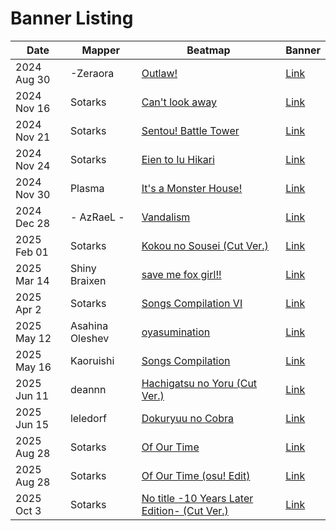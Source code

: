 # Banner Listing

| Date | Mapper | Beatmap | Banner |
| --- | --- | --- | --- |
| 2024 Aug 30 | -Zeraora | [Outlaw!](https://osu.ppy.sh/beatmapsets/777946) | [Link](./-Zeraora/outlaw.webp) |
| 2024 Nov 16 | Sotarks | [Can't look away](https://osu.ppy.sh/beatmapsets/2274433) | [Link](./Sotarks/) |
| 2024 Nov 21 | Sotarks | [Sentou! Battle Tower](https://osu.ppy.sh/beatmapsets/2276943) | [Link](./Sotarks/sentou_battle_tower.webp) |
| 2024 Nov 24 | Sotarks | [Eien to Iu Hikari](https://osu.ppy.sh/beatmapsets/2283923) | [Link](./Sotarks/eien_to_iu_hikari.webp) |
| 2024 Nov 30 | Plasma | [It's a Monster House!](https://osu.ppy.sh/beatmapsets/2281005) | [Link](./Plasma/monster_house.webp) |
| 2024 Dec 28 | - AzRaeL - | [Vandalism](https://osu.ppy.sh/beatmapsets/2271613) | [Link](./-%20AzRaeL%20-/vandalism.webp) |
| 2025 Feb 01 | Sotarks | [Kokou no Sousei (Cut Ver.)](https://osu.ppy.sh/beatmapsets/2312148) | [Link](./Sotarks/kokou_no_sousei_cut.webp) |
| 2025 Mar 14 | Shiny Braixen | [save me fox girl!!](https://osu.ppy.sh/beatmapsets/2267190) | [Link](./Shiny%20Braixen/save_me_fox_girl.jpg) |
| 2025 Apr 2 | Sotarks | [Songs Compilation VI](https://osu.ppy.sh/beatmapsets/2347113) | [Link](./Sotarks/songs_compilation_vi.webp) |
| 2025 May 12 | Asahina Oleshev | [oyasumination](https://osu.ppy.sh/beatmapsets/2348542) | [Link](./Asahina%20Oleshev/oyasumination.webp) |
| 2025 May 16 | Kaoruishi | [Songs Compilation](https://osu.ppy.sh/beatmapsets/2349134) | [Link](./Kaoruishi/cartoon_sc.webp) |
| 2025 Jun 11 | deannn | [Hachigatsu no Yoru (Cut Ver.)](https://osu.ppy.sh/beatmapsets/2355684) | [Link](./deannn/hachigatsu_no_yoru_cut_ver.gif) |
| 2025 Jun 15 | leledorf | [Dokuryuu no Cobra](https://osu.ppy.sh/beatmapsets/2329714) | [Link](./leledorf/dokuryuu_no_cobra.webp) |
| 2025 Aug 28 | Sotarks | [Of Our Time](https://osu.ppy.sh/beatmapsets/2412232) | [Link](./Sotarks/of_our_time.webp) |
| 2025 Aug 28 | Sotarks | [Of Our Time (osu! Edit)](https://osu.ppy.sh/beatmapsets/2422687) | [Link](./Sotarks/of_our_time_osu_edit.webp) |
| 2025 Oct 3 | Sotarks | [No title -10 Years Later Edition- (Cut Ver.)](https://osu.ppy.sh/beatmapsets/2436628) | [Link](./Sotarks/no_title_10_years_later_edition.webp) |